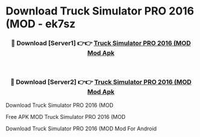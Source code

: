 # Download Truck Simulator PRO 2016 (MOD - ek7sz



<div align="center">
<h3>🔴 Download [Server1] 👉👉 <a href="https://momento.my/?title=Truck_Simulator_PRO_2016_(MOD">Truck Simulator PRO 2016 (MOD Mod Apk</a></h3><br>

<h3>🔴 Download [Server2] 👉👉 <a href="https://momento.my/?title=Truck_Simulator_PRO_2016_(MOD">Truck Simulator PRO 2016 (MOD Mod Apk</a></h3>
</div>



Download Truck Simulator PRO 2016 (MOD 

Free APK MOD Truck Simulator PRO 2016 (MOD 

Download Truck Simulator PRO 2016 (MOD Mod For Android
